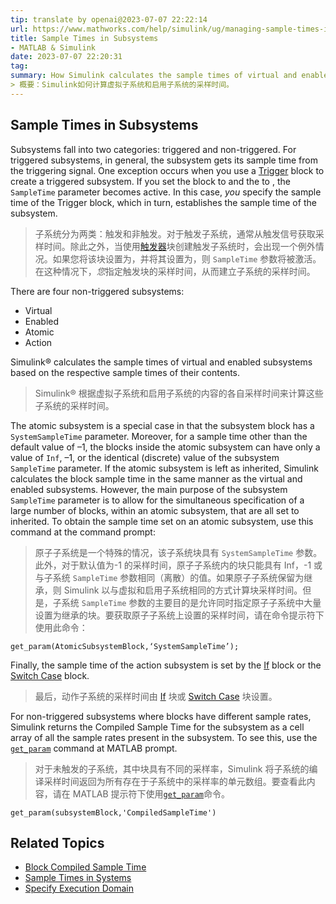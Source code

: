 ```yaml
---
tip: translate by openai@2023-07-07 22:22:14
url: https://www.mathworks.com/help/simulink/ug/managing-sample-times-in-subsystems.html
title: Sample Times in Subsystems
- MATLAB & Simulink
date: 2023-07-07 22:20:31
tag: 
summary: How Simulink calculates the sample times of virtual and enabled subsystems.
> 概要：Simulink如何计算虚拟子系统和启用子系统的采样时间。
---
```

## Sample Times in Subsystems

Subsystems fall into two categories: triggered and non-triggered. For triggered subsystems, in general, the subsystem gets its sample time from the triggering signal. One exception occurs when you use a [Trigger](https://www.mathworks.com/help/simulink/slref/trigger.html) block to create a triggered subsystem. If you set the block to and the to , the `SampleTime` parameter becomes active. In this case, _you_ specify the sample time of the Trigger block, which in turn, establishes the sample time of the subsystem.

> 子系统分为两类：触发和非触发。对于触发子系统，通常从触发信号获取采样时间。除此之外，当使用[触发器](https://www.mathworks.com/help/simulink/slref/trigger.html)块创建触发子系统时，会出现一个例外情况。如果您将该块设置为，并将其设置为，则 `SampleTime` 参数将被激活。在这种情况下，*您*指定触发块的采样时间，从而建立子系统的采样时间。

There are four non-triggered subsystems:

- Virtual
- Enabled
- Atomic
- Action

Simulink® calculates the sample times of virtual and enabled subsystems based on the respective sample times of their contents.

> Simulink® 根据虚拟子系统和启用子系统的内容的各自采样时间来计算这些子系统的采样时间。

The atomic subsystem is a special case in that the subsystem block has a `SystemSampleTime` parameter. Moreover, for a sample time other than the default value of –1, the blocks inside the atomic subsystem can have only a value of `Inf`, –1, or the identical (discrete) value of the subsystem `SampleTime` parameter. If the atomic subsystem is left as inherited, Simulink calculates the block sample time in the same manner as the virtual and enabled subsystems. However, the main purpose of the subsystem `SampleTime` parameter is to allow for the simultaneous specification of a large number of blocks, within an atomic subsystem, that are all set to inherited. To obtain the sample time set on an atomic subsystem, use this command at the command prompt:

> 原子子系统是一个特殊的情况，该子系统块具有 `SystemSampleTime` 参数。此外，对于默认值为-1 的采样时间，原子子系统内的块只能具有 Inf，-1 或与子系统 `SampleTime` 参数相同（离散）的值。如果原子子系统保留为继承，则 Simulink 以与虚拟和启用子系统相同的方式计算块采样时间。但是，子系统 `SampleTime` 参数的主要目的是允许同时指定原子子系统中大量设置为继承的块。要获取原子子系统上设置的采样时间，请在命令提示符下使用此命令：

```
get_param(AtomicSubsystemBlock,‘SystemSampleTime’);

```

Finally, the sample time of the action subsystem is set by the [If](https://www.mathworks.com/help/simulink/slref/if.html) block or the [Switch Case](https://www.mathworks.com/help/simulink/slref/switchcase.html) block.

> 最后，动作子系统的采样时间由 [If](https://www.mathworks.com/help/simulink/slref/if.html) 块或 [Switch Case](https://www.mathworks.com/help/simulink/slref/switchcase.html) 块设置。

For non-triggered subsystems where blocks have different sample rates, Simulink returns the Compiled Sample Time for the subsystem as a cell array of all the sample rates present in the subsystem. To see this, use the [`get_param`](https://www.mathworks.com/help/simulink/slref/get_param.html) command at MATLAB prompt.

> 对于未触发的子系统，其中块具有不同的采样率，Simulink 将子系统的编译采样时间返回为所有存在于子系统中的采样率的单元数组。要查看此内容，请在 MATLAB 提示符下使用[`get_param`](https://www.mathworks.com/help/simulink/slref/get_param.html)命令。

```
get_param(subsystemBlock,'CompiledSampleTime')

```

## Related Topics

- [Block Compiled Sample Time](https://www.mathworks.com/help/simulink/ug/determining-the-compiled-sample-time-of-a-block.html)
- [Sample Times in Systems](https://www.mathworks.com/help/simulink/ug/managing-sample-times-in-systems.html)
- [Specify Execution Domain](https://www.mathworks.com/help/simulink/ug/subsystem-domain-specification.html)
